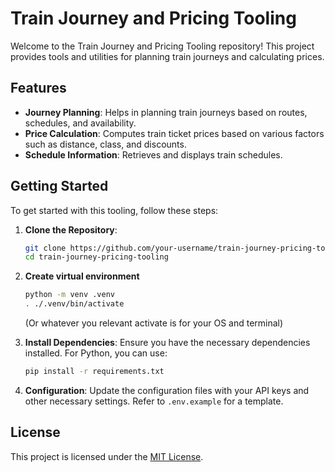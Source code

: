 # Train Journey and Pricing Tooling

Welcome to the Train Journey and Pricing Tooling repository! This project provides tools and utilities for planning train journeys and calculating prices.

## Features

- **Journey Planning**: Helps in planning train journeys based on routes, schedules, and availability.
- **Price Calculation**: Computes train ticket prices based on various factors such as distance, class, and discounts.
- **Schedule Information**: Retrieves and displays train schedules.

## Getting Started

To get started with this tooling, follow these steps:

1. **Clone the Repository**:
   ```bash
   git clone https://github.com/your-username/train-journey-pricing-tooling.git
   cd train-journey-pricing-tooling
   ```

2. **Create virtual environment**
    ```bash
    python -m venv .venv
    . ./.venv/bin/activate
    ```
    (Or whatever you relevant activate is for your OS and terminal)

3. **Install Dependencies**:
   Ensure you have the necessary dependencies installed. For Python, you can use:
   ```bash
   pip install -r requirements.txt
   ```

4. **Configuration**:
   Update the configuration files with your API keys and other necessary settings. Refer to `.env.example` for a template.


## License

This project is licensed under the [MIT License](LICENSE).